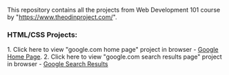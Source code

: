 This repository contains all the projects from Web Development 101 course by "https://www.theodinproject.com/".

<h3>HTML/CSS Projects:</h3>
1. Click here to view "google.com home page" project in browser - <a href="https://mahitha22.github.io/op_webdevelopment101/google-homepage/index.html" alt="google home page">Google Home Page</a>.
2. Click here to view "google.com search results page" project in browser - <a href="https://mahitha22.github.io/op_webdevelopment101/google-results-page/index.html" alt="googlesearchresult">Google Search Results</a>
